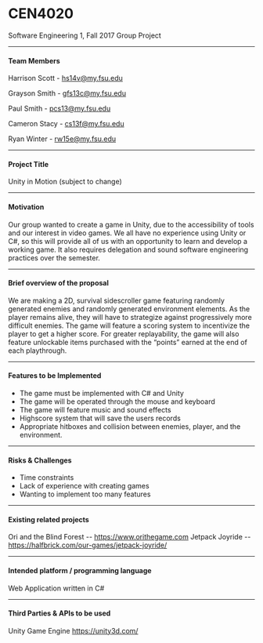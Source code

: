 # CEN4020 #
Software Engineering 1, Fall 2017 Group Project

---
#### Team Members
Harrison Scott - hs14v@my.fsu.edu

Grayson Smith - gfs13c@my.fsu.edu

Paul Smith - pcs13@my.fsu.edu

Cameron Stacy - cs13f@my.fsu.edu

Ryan Winter - rw15e@my.fsu.edu

---
#### Project Title

   Unity in Motion (subject to change)

---
#### Motivation

  Our group wanted to create a game in Unity, due to the accessibility of tools and our interest in video games. We all have no experience using Unity or C#, so this will provide all of us with an opportunity to learn and develop a working game. It also requires delegation and sound software engineering practices over the semester. 

---
#### Brief overview of the proposal

  We are making a 2D, survival sidescroller game featuring randomly generated enemies and randomly generated environment elements. As the player remains alive, they will have to strategize against progressively more difficult enemies. The game will feature a scoring system to incentivize the player to get a higher score. For greater replayability, the game will also feature unlockable items purchased with the “points” earned at the end of each playthrough.

---
#### Features to be Implemented

- The game must be implemented with C# and Unity
- The game will be operated through the mouse and keyboard
- The game will feature music and sound effects
- Highscore system that will save the users records
- Appropriate hitboxes and collision between enemies, player, and the environment. 

---
#### Risks & Challenges

- Time constraints 
- Lack of experience with creating games
- Wanting to implement too many features 

---
#### Existing related projects

Ori and the Blind Forest -- https://www.orithegame.com 
Jetpack Joyride -- https://halfbrick.com/our-games/jetpack-joyride/


---
#### Intended platform / programming language

Web Application written in C#

---
#### Third Parties & APIs to be used

Unity Game Engine https://unity3d.com/


